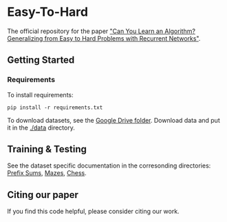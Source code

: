 # Easy-To-Hard

The official repository for the paper ["Can You Learn an Algorithm? Generalizing from Easy to Hard Problems with Recurrent Networks"](https://arxiv.org/abs/2106.04537).

## Getting Started
### Requirements    
To install requirements:

```pip install -r requirements.txt```

To download datasets, see the [Google Drive folder](https://drive.google.com/drive/folders/1ad_ZESAddlfx-b3CnK1ohoKz6Sp8U-5g?usp=sharing). Download data and put it in the [./data](./data) directory.

## Training \& Testing
See the dataset specific documentation in the corresonding directories: [Prefix Sums](./prefix_sums/README_PREFIXSUMS.md), [Mazes](./mazes/README_MAZES.md), [Chess](./chess/README_CHESS.md).

## Citing our paper
If you find this code helpful, please consider citing our work.
